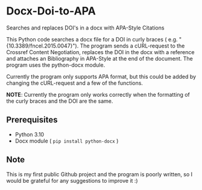 # Docx-Doi-to-APA
Searches and replaces DOI's in a docx with APA-Style Citations

This Python code searches a docx file for a DOI in curly braces ( e.g. "{10.3389/fncel.2015.0047}"). The program sends a cURL-request to the Crossref Content Negotiation, replaces the DOI in the docx with a reference and attaches an Bibliography in APA-Style at the end of the document.
The program uses the python-docx module.

Currently the program only supports APA format, but this could be added by changing the cURL-request and a few of the functions.

**NOTE**: Currently the program only works correctly when the formatting of the curly braces and the DOI are the same. 





## Prerequisites

- Python 3.10
- Docx module ( `pip install python-docx` ) 


## Note


This is my first public Github project and the program is poorly written, so I would be grateful for any suggestions to improve it :)


